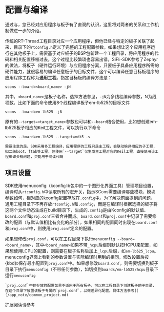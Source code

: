 # 配置与编译
通过[](create_application.md)与[](create_board.md)，您已经对应用程序与板子有了直观的认识，这里将对两者的关系和工作机制做进一步的介绍。

传统的RT-Thread工程目录对应一个应用程序，但他已经与特定的板子关联了起来，目录下的`rtconfig.h`定义了完整的工程配置参数，如果想让这个应用程序运行在其他板子上，需要基于对应板子的BSP包新建一个工程目录，将应用程序的代码和相关配置移植过去，这个过程比较繁琐也容易出错。SiFli-SDK参考了Zephyr的做法，将板子（硬件运行环境）与应用程序分离，只要板子具备应用程序所需的硬件能力，就很容易的编译任意板子的目标文件，这个可以编译任意目标板程序的应用程序工程称为**通用工程**。指定目标板的编译方法是：
```shell
scons --board=<board_name> -jN
```
其中，`<board_name>`是板子名称，选择方法参见[](/supported_boards.md)，`-jN`为多线程编译参数，N为线程数，比如下面的命令使用8个线程编译板子em-lb525的目标文件
```shell
scons --board=em-lb525 -j8
```
原有的`--target=<target_name>`参数也可以和`--board`结合使用，比如想创建em-lb525板子相应的Keil工程文件，可以执行以下命令

```shell
scons --board=em-lb525 --target=mdk5 -s
```

```{note}
需要注意的是，SDK采用多工程编译，应用程序的工程只是主工程，会联动编译相应的子工程，如二级boot、ftab等工程，但使用`--target`仅生成主工程对应的Keil工程，直接使用该工程编译会有问题，只能用于阅读代码
```

## 项目设置
SDK使用menuconfig（kconfiglib包中的一个图形化界面工具）管理项目设置，编译时从`rtconfig.h`中读取所有的宏开关，指示SCons需要编译哪些模块、模块参数如何，相对应的kconfig配置存放在`.config`中。为了解决前面提到的问题，通用工程目录下不再存放`rtconfig.h`和`.config`，而是在编译时根据选择的板子将这两个文件动态生成在build目录下，生成的`.config`是由Kconfig的默认值、`board.conf`和`proj.conf`三者合并而成。`board.conf`和`proj.conf`中记录了需要修改的配置（与默认值相比有变化的部分），如果相同的配置同时出现在`board.conf`和`proj.conf`中，则使用`proj.conf`定义的配置。

如果想修改`proj.conf`，可以在工程目录下执行`menuconfig --board=<board_name>`，其中`<board_name>`如果不带`_hcpu`后缀则默认按HCPU来配置，如果想使用LCPU的配置，则需要在板子名称后加上`_lcpu`后缀，如`em-lb525_lcpu`。menuconfig界面上看到的参数设置与实际编译时用到的相同，修改设置后按{kbd}`D`保存最小配置到`proj.conf`中。如果想修改`board.conf`，则需要切换到板子目录下执行`menuconfig`（不带任何参数），如切换到`boards/em-lb525/hcpu`目录下运行`menuconfig`

```{note}
`proj.conf`中的存放的配置如果不适用于所有板子，可以在工程目录下创建板子的子目录，在这个目录下放置该板子专属的`proj.conf`，以做差异化配置，具体方法参考[](/app_note/common_project.md)
```

扩展阅读请参考[](/app_note/common_project.md)